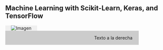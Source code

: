 ## Machine Learning with Scikit-Learn, Keras, and TensorFlow


<div style="width: 20%; background-color: #f0f0f0; display: flex; align-items: center; justify-content: center;">
    <img style="max-width: 100%; max-height: 100%; object-fit: contain;" src="https://learning.oreilly.com/library/cover/9781492032632/250w/" alt="Imagen">
</div>
<div style="width: 80%; background-color: #ccc; display: flex; align-items: center; justify-content: flex-end; padding-right: 20px;">
    <p>Texto a la derecha</p>
</div>

